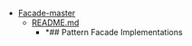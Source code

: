 - <a href = "E:\Node_projects\Node_Way\ArchivTSH_2\ArhivTimur_2\Facade-master\cat.Facade-master\dir.Facade-master.md">Facade-master</a>
    - <a href = "E:\Node_projects\Node_Way\ArchivTSH_2\ArhivTimur_2\Facade-master\README.md">README.md</a>
        - *## Pattern Facade Implementations
